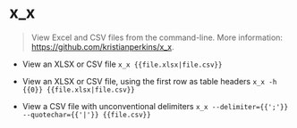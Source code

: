 # x_x
> View Excel and CSV files from the command-line.
> More information: <https://github.com/kristianperkins/x_x>.

- View an XLSX or CSV file
`x_x {{file.xlsx|file.csv}}`

- View an XLSX or CSV file, using the first row as table headers
`x_x -h {{0}} {{file.xlsx|file.csv}}`

- View a CSV file with unconventional delimiters
`x_x --delimiter={{';'}} --quotechar={{'|'}} {{file.csv}}`
